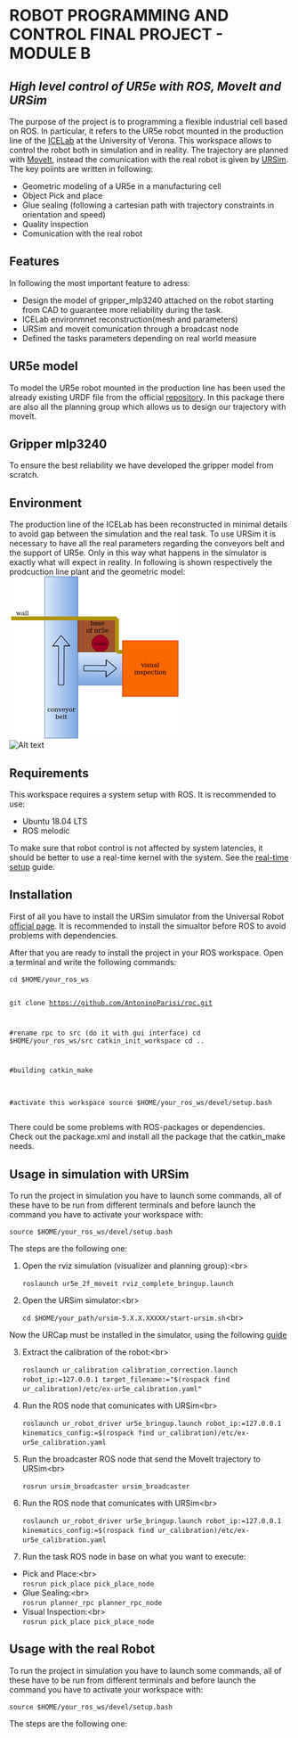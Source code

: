 <h1 class="code-line" data-line-start=0 data-line-end=1 ><a id="ROBOT_PROGRAMMING_AND_CONTROL_FINAL_PROJECT__MODULE_B_0"></a>ROBOT PROGRAMMING AND CONTROL FINAL PROJECT - MODULE B</h1>
<h2 class="code-line" data-line-start=2 data-line-end=3 ><a id="_High_level_control_of_UR5e_with_ROS_MoveIt_and_URSim__2"></a><em>High level control of UR5e with ROS, MoveIt and URSim</em></h2>
<p class="has-line-data" data-line-start="4" data-line-end="5">The purpose of the project is to programming a flexible industrial cell based on ROS. In particular, it refers to the UR5e robot mounted in the production line of the <a href="https://www.icelab.di.univr.it/">ICELab</a> at the University of Verona. This workspace allows to control the robot both in simulation and in reality. The trajectory are planned with <a href="https://moveit.ros.org/">MoveIt</a>, instead the comunication with the real robot is given by <a href="https://www.universal-robots.com/download/?query=">URSim</a>. The key poiints are written in following:</p>
<ul>
<li class="has-line-data" data-line-start="6" data-line-end="7">Geometric modeling of a UR5e in a manufacturing cell</li>
<li class="has-line-data" data-line-start="7" data-line-end="8">Object Pick and place</li>
<li class="has-line-data" data-line-start="8" data-line-end="9">Glue sealing (following a cartesian path with trajectory constraints in orientation and speed)</li>
<li class="has-line-data" data-line-start="9" data-line-end="10">Quality inspection</li>
<li class="has-line-data" data-line-start="10" data-line-end="12">Comunication with the real robot</li>
</ul>
<h2 class="code-line" data-line-start=12 data-line-end=13 ><a id="Features_12"></a>Features</h2>
<p class="has-line-data" data-line-start="14" data-line-end="15">In following the most important feature to adress:</p>
<ul>
<li class="has-line-data" data-line-start="16" data-line-end="17">Design the model of gripper_mlp3240 attached on the robot starting from CAD to guarantee more reliability during the task.</li>
<li class="has-line-data" data-line-start="17" data-line-end="18">ICELab environmnet reconstruction(mesh and parameters)</li>
<li class="has-line-data" data-line-start="18" data-line-end="19">URSim and moveit comunication through a broadcast node</li>
<li class="has-line-data" data-line-start="19" data-line-end="21">Defined the tasks parameters depending on real world measure</li>
</ul>
<h2 class="code-line" data-line-start=21 data-line-end=22 ><a id="UR5e_model_21"></a>UR5e model</h2>
<p class="has-line-data" data-line-start="23" data-line-end="24">To model the UR5e robot mounted in the production line has been used the already existing URDF file from the official <a href="https://github.com/ros-industrial/universal_robot">repository</a>. In this package there are also all the planning group which allows us to design our trajectory with moveIt.</p>
<h2 class="code-line" data-line-start=24 data-line-end=25 ><a id="Gripper_mlp3240_24"></a>Gripper mlp3240</h2>
<p class="has-line-data" data-line-start="26" data-line-end="27">To ensure the best reliability we have developed the gripper model from scratch.</p>
<h2 class="code-line" data-line-start=27 data-line-end=28 ><a id="Environment_27"></a>Environment</h2>
<p class="has-line-data" data-line-start="28" data-line-end="31">The production line of the ICELab has been reconstructed in minimal details to avoid gap between the simulation and the real task. To use URSim it is necessary to have all the real parameters regarding the conveyors belt and the support of UR5e. Only in this way what happens in the simulator is exactly what will expect in reality. In following is shown respectively the prodcuction line plant and the geometric model:<br>
<img src="image/modelloIceLab.png?raw=true" alt="Alt text" title="Production Line"><br>
<img src="https://www.artemedialab.it/wp-content/uploads/2019/04/immagini-sfondo-1-700x400.jpg?aw=true" alt="Alt text" title="Geometric Model"></p>
<h2 class="code-line" data-line-start=33 data-line-end=34 ><a id="Requirements_33"></a>Requirements</h2>
<p class="has-line-data" data-line-start="35" data-line-end="36">This workspace requires a system setup with ROS. It is recommended to use:</p>
<ul>
<li class="has-line-data" data-line-start="37" data-line-end="38">Ubuntu 18.04 LTS</li>
<li class="has-line-data" data-line-start="38" data-line-end="40">ROS melodic</li>
</ul>
<p class="has-line-data" data-line-start="40" data-line-end="41">To make sure that robot control is not affected by system latencies, it should be better to use a real-time kernel with the system. See the <a href="https://github.com/UniversalRobots/Universal_Robots_ROS_Driver/blob/master/ur_robot_driver/doc/real_time.md">real-time setup</a> guide.</p>
<h2 class="code-line" data-line-start=42 data-line-end=43 ><a id="Installation_42"></a>Installation</h2>
<p class="has-line-data" data-line-start="44" data-line-end="45">First of all you have to install the URSim simulator from the Universal Robot <a href="https://www.universal-robots.com/download/software-e-series/simulator-linux/offline-simulator-e-series-ur-sim-for-linux-5110/">official page</a>. It is recommended to install the simualtor before ROS to avoid problems with dependencies.</p>
<p class="has-line-data" data-line-start="46" data-line-end="47">After that you are ready to install the project in your ROS workspace. Open a terminal and write the following commands:</p>
<pre><code class="has-line-data" data-line-start="49" data-line-end="64">cd $HOME/your_ros_ws

git clone https://github.com/AntoninoParisi/rpc.git

#rename rpc to src (do it with gui interface)
cd $HOME/your_ros_ws/src
catkin_init_workspace
cd ..

#building
catkin_make

#activate this workspace
source $HOME/your_ros_ws/devel/setup.bash
</code></pre>
<p class="has-line-data" data-line-start="65" data-line-end="66">There could be some problems with ROS-packages or dependencies. Check out the package.xml and install all the package that the catkin_make needs.</p>
<h2 class="code-line" data-line-start=67 data-line-end=68 ><a id="Usage_in_simulation_with_URSim_67"></a>Usage in simulation with URSim</h2>
<p class="has-line-data" data-line-start="69" data-line-end="70">To run the project in simulation you have to launch some commands, all of these have to be run from different terminals and before launch the command you have to activate your workspace with:</p>
<pre><code class="has-line-data" data-line-start="72" data-line-end="74">source $HOME/your_ros_ws/devel/setup.bash
</code></pre>
<p class="has-line-data" data-line-start="75" data-line-end="76">The steps are the following one:</p>
<ol>
<li class="has-line-data" data-line-start="77" data-line-end="81">
<p class="has-line-data" data-line-start="77" data-line-end="78">Open the rviz simulation (visualizer and planning group):&lt;br&gt;</p>
<p class="has-line-data" data-line-start="79" data-line-end="80"><code>roslaunch ur5e_2f_moveit rviz_complete_bringup.launch</code></p>
</li>
<li class="has-line-data" data-line-start="81" data-line-end="85">
<p class="has-line-data" data-line-start="81" data-line-end="82">Open the URSim simulator:&lt;br&gt;</p>
<p class="has-line-data" data-line-start="83" data-line-end="84"><code>cd $HOME/your_path/ursim-5.X.X.XXXXX/start-ursim.sh</code>&lt;br&gt;</p>
</li>
</ol>
<p class="has-line-data" data-line-start="85" data-line-end="86">Now the URCap must be installed in the simulator, using the following <a href="https://github.com/UniversalRobots/Universal_Robots_ROS_Driver/blob/master/ur_robot_driver/doc/install_urcap_e_series.md">guide</a></p>
<ol start="3">
<li class="has-line-data" data-line-start="86" data-line-end="89">
<p class="has-line-data" data-line-start="86" data-line-end="87">Extract the calibration of the robot:&lt;br&gt;</p>
<p class="has-line-data" data-line-start="88" data-line-end="89"><code>roslaunch ur_calibration calibration_correction.launch robot_ip:=127.0.0.1 target_filename:=&quot;$(rospack find ur_calibration)/etc/ex-ur5e_calibration.yaml&quot;</code></p>
</li>
<li class="has-line-data" data-line-start="89" data-line-end="92">
<p class="has-line-data" data-line-start="89" data-line-end="90">Run the ROS node that comunicates with URSim&lt;br&gt;</p>
<p class="has-line-data" data-line-start="91" data-line-end="92"><code>roslaunch ur_robot_driver ur5e_bringup.launch robot_ip:=127.0.0.1 kinematics_config:=$(rospack find ur_calibration)/etc/ex-ur5e_calibration.yaml</code></p>
</li>
<li class="has-line-data" data-line-start="92" data-line-end="95">
<p class="has-line-data" data-line-start="92" data-line-end="93">Run the broadcaster ROS node that send the MoveIt trajectory to URSim&lt;br&gt;</p>
<p class="has-line-data" data-line-start="94" data-line-end="95"><code>rosrun ursim_broadcaster ursim_broadcaster</code></p>
</li>
<li class="has-line-data" data-line-start="95" data-line-end="98">
<p class="has-line-data" data-line-start="95" data-line-end="96">Run the ROS node that comunicates with URSim&lt;br&gt;</p>
<p class="has-line-data" data-line-start="97" data-line-end="98"><code>roslaunch ur_robot_driver ur5e_bringup.launch robot_ip:=127.0.0.1 kinematics_config:=$(rospack find ur_calibration)/etc/ex-ur5e_calibration.yaml</code></p>
</li>
<li class="has-line-data" data-line-start="98" data-line-end="99">
<p class="has-line-data" data-line-start="98" data-line-end="99">Run the task ROS node in base on what you want to execute:</p>
</li>
</ol>
<ul>
<li class="has-line-data" data-line-start="99" data-line-end="101">Pick and Place:&lt;br&gt;<br>
<code>rosrun pick_place pick_place_node</code></li>
<li class="has-line-data" data-line-start="101" data-line-end="103">Glue Sealing:&lt;br&gt;<br>
<code>rosrun planner_rpc planner_rpc_node</code></li>
<li class="has-line-data" data-line-start="103" data-line-end="106">Visual Inspection:&lt;br&gt;<br>
<code>rosrun pick_place pick_place_node</code></li>
</ul>
<h2 class="code-line" data-line-start=106 data-line-end=107 ><a id="Usage_with_the_real_Robot_106"></a>Usage with the real Robot</h2>
<p class="has-line-data" data-line-start="108" data-line-end="109">To run the project in simulation you have to launch some commands, all of these have to be run from different terminals and before launch the command you have to activate your workspace with:</p>
<pre><code class="has-line-data" data-line-start="111" data-line-end="113">source $HOME/your_ros_ws/devel/setup.bash
</code></pre>
<p class="has-line-data" data-line-start="114" data-line-end="115">The steps are the following one:</p>






</code></pre>